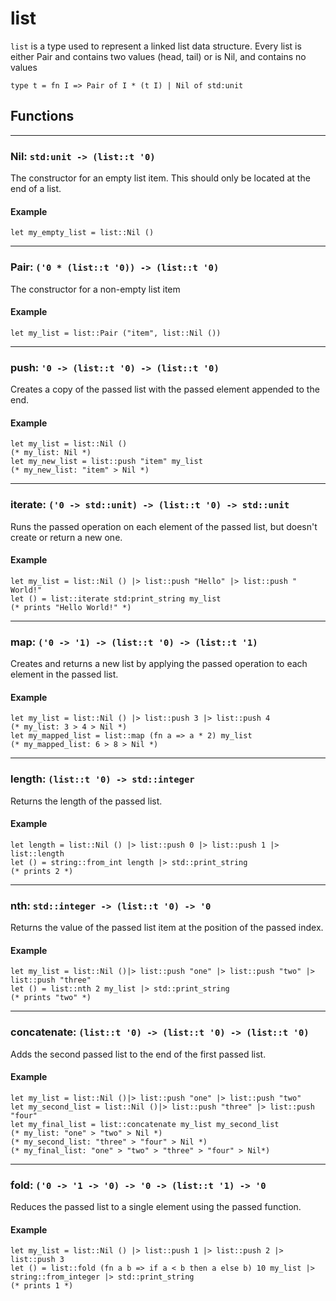 # list
`list` is a type used to represent a linked list data structure.
Every list is either Pair and contains two values (head, tail) or is Nil, and contains no values
```halcyon
type t = fn I => Pair of I * (t I) | Nil of std:unit
```
## Functions
---
### Nil: `std:unit -> (list::t '0)`
The constructor for an empty list item.
This should only be located at the end of a list.
#### Example
```halcyon
let my_empty_list = list::Nil ()
```
---
### Pair: `('0 * (list::t '0)) -> (list::t '0)`
The constructor for a non-empty list item
#### Example
```halcyon
let my_list = list::Pair ("item", list::Nil ())
```
---
### push: `'0 -> (list::t '0) -> (list::t '0)`
Creates a copy of the passed list with the passed element appended to the end.
#### Example
```halcyon
let my_list = list::Nil ()
(* my_list: Nil *)
let my_new_list = list::push "item" my_list 
(* my_new_list: "item" > Nil *)
```
---
### iterate: `('0 -> std::unit) -> (list::t '0) -> std::unit`
Runs the passed operation on each element of the passed list, but doesn't create or return a new one.
#### Example
```halcyon
let my_list = list::Nil () |> list::push "Hello" |> list::push " World!"
let () = list::iterate std:print_string my_list
(* prints "Hello World!" *)
```
---
### map: `('0 -> '1) -> (list::t '0) -> (list::t '1)`
Creates and returns a new list by applying the passed operation to each element in the passed list.
#### Example
```halcyon
let my_list = list::Nil () |> list::push 3 |> list::push 4 
(* my_list: 3 > 4 > Nil *)
let my_mapped_list = list::map (fn a => a * 2) my_list
(* my_mapped_list: 6 > 8 > Nil *)
```
---
### length: `(list::t '0) -> std::integer`
Returns the length of the passed list.
#### Example
```halcyon
let length = list::Nil () |> list::push 0 |> list::push 1 |> list::length
let () = string::from_int length |> std::print_string
(* prints 2 *)
```
---
### nth: `std::integer -> (list::t '0) -> '0`
Returns the value of the passed list item at the position of the passed index.
#### Example
```halcyon
let my_list = list::Nil ()|> list::push "one" |> list::push "two" |> list::push "three"
let () = list::nth 2 my_list |> std::print_string
(* prints "two" *)
```
---
### concatenate: `(list::t '0) -> (list::t '0) -> (list::t '0)`
Adds the second passed list to the end of the first passed list.
#### Example
```halcyon
let my_list = list::Nil ()|> list::push "one" |> list::push "two" 
let my_second_list = list::Nil ()|> list::push "three" |> list::push "four" 
let my_final_list = list::concatenate my_list my_second_list
(* my_list: "one" > "two" > Nil *)
(* my_second_list: "three" > "four" > Nil *)
(* my_final_list: "one" > "two" > "three" > "four" > Nil*)
```
---
### fold: `('0 -> '1 -> '0) -> '0 -> (list::t '1) -> '0`
Reduces the passed list to a single element using the passed function.
#### Example
```halcyon
let my_list = list::Nil () |> list::push 1 |> list::push 2 |> list::push 3
let () = list::fold (fn a b => if a < b then a else b) 10 my_list |> string::from_integer |> std::print_string
(* prints 1 *)
```
